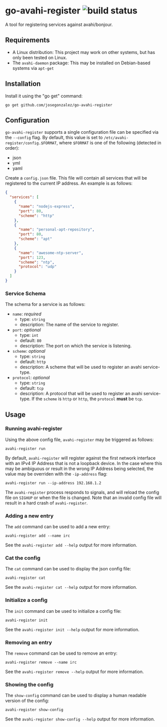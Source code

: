 # go-avahi-register ![build status](https://github.com/josegonzalez/go-avahi-register/actions/workflows/build.yml/badge.svg)

A tool for registering services against avahi/bonjour.

## Requirements

- A Linux distribution: This project may work on other systems, but has only been tested on Linux.
- The `avahi-daemon` package: This may be installed on Debian-based systems via `apt-get`

## Installation

Install it using the "go get" command:

    go get github.com/josegonzalez/go-avahi-register

## Configuration

`go-avahi-register` supports a single configuration file can be specified via
the `--config` flag. By default, this value is set to
`/etc/avahi-register/config.$FORMAT`, where `$FORMAT` is one of the following
(detected in order):

- json
- yml
- yaml

Create a `config.json` file. This file will contain all services that will be registered to the current IP address. An example is as follows:

```json
{
  "services": [
    {
      "name": "nodejs-express",
      "port": 80,
      "scheme": "http"
    },
    {
      "name": "personal-apt-repository",
      "port": 80,
      "scheme": "apt"
    },
    {
      "name": "awesome-ntp-server",
      "port": 123,
      "scheme": "ntp",
      "protocol": "udp"
    }
  ]
}
```

### Service Schema

The schema for a service is as follows:

- `name`: _required_
  - type: `string`
  - description: The name of the service to register.
- `port`: _optional_
  - type: `int`
  - default: `80`
  - description: The port on which the service is listening.
- `scheme`: _optional_
  - type: `string`
  - default: `http`
  - description: A scheme that will be used to register an avahi service-type.
- `protocol`: _optional_
  - type: `string`
  - default: `tcp`
  - description: A protocol that will be used to register an avahi service-type. If the `scheme` is `http` or `http`, the `protocol` **must** be `tcp`.

## Usage

### Running avahi-register

Using the above config file, `avahi-register` may be triggered as follows:

```shell
avahi-register run
```

By default, `avahi-register` will register against the first network interface with an IPv4 IP Address that is not a loopback device. In the case where this may be ambiguous or result in the wrong IP Address being selected, the value may be overriden with the `-ip-address` flag:

```shell
avahi-register run --ip-address 192.168.1.2
```

The `avahi-register` process responds to signals, and will reload the config file on `SIGHUP` or when the file is changed. Note that an invalid config file will result in a hard crash of `avahi-register`.

### Adding a new entry

The `add` command can be used to add a new entry:

```shell
avahi-register add --name irc
```

See the `avahi-register add --help` output for more information.

### Cat the config

The `cat` command can be used to display the json config file:

```shell
avahi-register cat
```

See the `avahi-register cat --help` output for more information.

### Initialize a config

The `init` command can be used to initialize a config file:

```shell
avahi-register init
```

See the `avahi-register init --help` output for more information.

### Removing an entry

The `remove` command can be used to remove an entry:

```shell
avahi-register remove --name irc
```

See the `avahi-register remove --help` output for more information.

### Showing the config

The `show-config` command can be used to display a human readable version of the config:

```shell
avahi-register show-config
```

See the `avahi-register show-config --help` output for more information.

